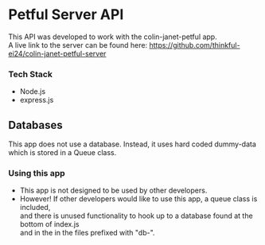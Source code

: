 # Petful Server API

This API was developed to work with the colin-janet-petful app. <br>
A live link to the server can be found here: https://github.com/thinkful-ei24/colin-janet-petful-server

### Tech Stack

* Node.js
* express.js

## Databases

This app does not use a database.  Instead, it uses hard coded dummy-data which is stored in a Queue class.

### Using this app

* This app is not designed to be used by other developers.
* However! If other developers would like to use this app, a queue class is included, <br>
and there is unused functionality to hook up to a database found at the bottom of index.js <br>
and in the in the files prefixed with "db-".

